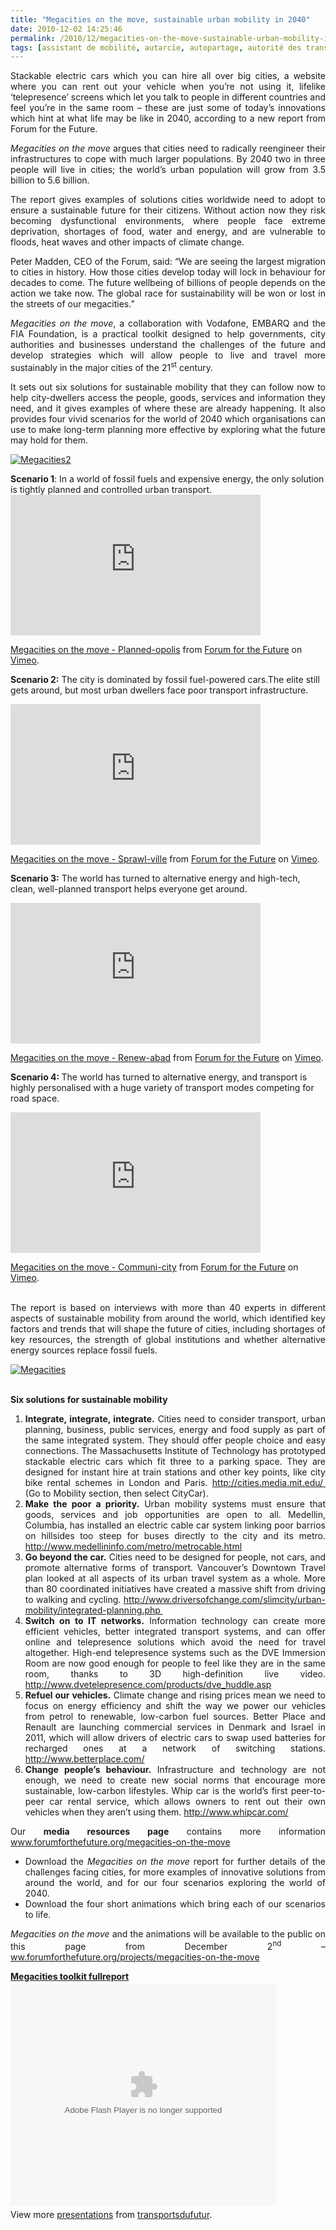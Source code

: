 ```yaml
---
title: "Megacities on the move, sustainable urban mobility in 2040"
date: 2010-12-02 14:25:46
permalink: /2010/12/megacities-on-the-move-sustainable-urban-mobility-in-2040.html
tags: [assistant de mobilité, autarcie, autopartage, autorité des transports, better place, biocarburant, carburant, cité, citoyen, collectivité, commuter, connectivité, covoiturage, cybercar, données réelles, Efficacité énergétique, Energie, gouvernance, Infrastructure, innovation, internet, internet des objets, keicar, living lab, logistique, management de la mobilité, marchandises, marche, megacity, mode doux, multimodes, open innovation, partage de la voirie, Pay as You Move, PAYD, péage urbain, pétrole, prix carburant, qualité de l'air, rickshaw, roadpricing, Santé, Service de mobilité, smartgrid]
---
```


<p style="text-align: justify;">Stackable electric cars which you can hire all over big cities, a website where you can rent out your vehicle when you’re not using it, lifelike ‘telepresence’ screens which let you talk to people in different countries and feel you’re in the same room – these are just some of today’s innovations which hint at what life may be like in 2040, according to a new report from Forum for the Future.</p> <p style="text-align: justify;"><em>Megacities on the move</em> argues that cities need to radically reengineer their infrastructures to cope with much larger populations. By 2040 two in three people will live in cities; the world’s urban population will grow from 3.5 billion to 5.6 billion.</p> <p style="text-align: justify;">The report gives examples of solutions cities worldwide need to adopt to ensure a sustainable future for their citizens. Without action now they risk becoming dysfunctional environments, where people face extreme deprivation, shortages of food, water and energy, and are vulnerable to floods, heat waves and other impacts of climate change.</p> <p style="text-align: justify;">Peter Madden, CEO of the Forum, said: “We are seeing the largest migration to cities in history. How those cities develop today will lock in behaviour for decades to come. The future wellbeing of billions of people depends on the action we take now. The global race for sustainability will be won or lost in the streets of our megacities.”</p> <p style="text-align: justify;"><em>Megacities on the move</em>, a collaboration with Vodafone, EMBARQ and the FIA Foundation, is a practical toolkit designed to help governments, city authorities and businesses understand the challenges of the future and develop strategies which will allow people to live and travel more sustainably in the major cities of the 21<sup>st</sup> century.</p> <p style="text-align: justify;">It sets out six solutions for sustainable mobility that they can follow now to help city-dwellers access the people, goods, services and information they need, and it gives examples of where these are already happening. It also provides four vivid scenarios for the world of 2040 which organisations can use to make long-term planning more effective by exploring what the future may hold for them.</p> <p style="text-align: justify;"><a href="https://gabrielplassat.github.io/transportsdufutur/wp-content/uploads/sites/6/old/6a0120a66d2ad4970b013489ad13df970c-pi.jpg" style="display: inline;"><img rel="lightbox[]" alt="Megacities2" border="0" class="asset  asset-image at-xid-6a0120a66d2ad4970b013489ad13df970c image-full" src="/wp-content/uploads/sites/6/old/6a0120a66d2ad4970b013489ad13df970c-800wi.jpg" title="Megacities2" /></a> <br /> </p>  <!--more-->   <p><strong>Scenario 1</strong>: In a world of fossil fuels and expensive energy, the only solution is tightly planned and controlled urban transport.<br /><iframe frameborder="0" height="225" src="http://player.vimeo.com/video/17082274" width="400"></iframe></p> <p><a href="http://vimeo.com/17082274">Megacities on the move - Planned-opolis</a> from <a href="http://vimeo.com/user2424077">Forum for the Future</a> on <a href="http://vimeo.com">Vimeo</a>.</p> <p><strong>Scenario 2:</strong> The city is dominated by fossil fuel-powered cars.The elite still gets around, but most urban dwellers face poor transport infrastructure.</p> <p><iframe frameborder="0" height="225" src="http://player.vimeo.com/video/17079083" width="400"></iframe></p> <p><a href="http://vimeo.com/17079083">Megacities on the move - Sprawl-ville</a> from <a href="http://vimeo.com/user2424077">Forum for the Future</a> on <a href="http://vimeo.com">Vimeo</a>.</p> <p><strong>Scenario 3:</strong> The world has turned to alternative energy and high-tech, clean, well-planned transport helps everyone get around.</p> <p><iframe frameborder="0" height="225" src="http://player.vimeo.com/video/17082104" width="400"></iframe></p> <p><a href="http://vimeo.com/17082104">Megacities on the move - Renew-abad</a> from <a href="http://vimeo.com/user2424077">Forum for the Future</a> on <a href="http://vimeo.com">Vimeo</a>.</p> <p><strong>Scenario 4: </strong>The world has turned to alternative energy, and transport is highly personalised with a huge variety of transport modes competing for road space.</p> <p><iframe frameborder="0" height="225" src="http://player.vimeo.com/video/17123084" width="400"></iframe></p> <p><a href="http://vimeo.com/17123084">Megacities on the move - Communi-city</a> from <a href="http://vimeo.com/user2424077">Forum for the Future</a> on <a href="http://vimeo.com">Vimeo</a>.</p> <p style="text-align: justify;"><a href="https://gabrielplassat.github.io/transportsdufutur/wp-content/uploads/sites/6/old/6a0120a66d2ad4970b0147e050bf04970b-800wi.jpg" rel="lightbox"></a>  <br />The report is based on interviews with more than 40 experts in different aspects of sustainable mobility from around the world, which identified key factors and trends that will shape the future of cities, including shortages of key resources, the strength of global institutions and whether alternative energy sources replace fossil fuels.</p> <p style="text-align: justify;"><a href="https://gabrielplassat.github.io/transportsdufutur/wp-content/uploads/sites/6/old/6a0120a66d2ad4970b013489ad0302970c-800wi.jpg" rel="lightbox"><img rel="lightbox[]" alt="Megacities" class="asset  asset-image at-xid-6a0120a66d2ad4970b013489ad0302970c" src="/wp-content/uploads/sites/6/old/6a0120a66d2ad4970b013489ad0302970c-500wi.jpg" style="display: block; margin-left: auto; margin-right: auto;" title="Megacities" /></a> </p> <p style="text-align: justify;"><strong>Six solutions for sustainable mobility</strong> </p> <ol style="text-align: justify;"> <li><strong>Integrate, integrate, integrate.</strong> Cities need to consider transport, urban planning, business, public services, energy and food supply as part of the same integrated system. They should offer people choice and easy connections. The Massachusetts Institute of Technology has prototyped stackable electric cars which fit three to a parking space. They are designed for instant hire at train stations and other key points, like city bike rental schemes in London and Paris. <a href="http://cities.media.mit.edu/">http://cities.media.mit.edu/</a><span style="text-decoration: underline;">  </span>(Go to Mobility section, then select CityCar).</li> <li><strong>Make the poor a priority.</strong> Urban mobility systems must ensure that goods, services and job opportunities are open to all. Medellin, Columbia, has installed an electric cable car system linking poor barrios on hillsides too steep for buses directly to the city and its metro. <a href="http://www.medellininfo.com/metro/metrocable.html">http://www.medellininfo.com/metro/metrocable.html</a> </li> <li><strong>Go beyond the car.</strong> Cities need to be designed for people, not cars, and promote alternative forms of transport. Vancouver’s Downtown Travel plan looked at all aspects of its urban travel system as a whole. More than 80 coordinated initiatives have created a massive shift from driving to walking and cycling. <a href="http://www.driversofchange.com/slimcity/urban-mobility/integrated-planning.php">http://www.driversofchange.com/slimcity/urban-mobility/integrated-planning.php </a></li> <li><strong>Switch on to IT networks.</strong> Information technology can create more efficient vehicles, better integrated transport systems, and can offer online and telepresence solutions which avoid the need for travel altogether. High-end telepresence systems such as the DVE Immersion Room are now good enough for people to feel like they are in the same room, thanks to 3D high-definition live video. <a href="http://www.dvetelepresence.com/products/dve_huddle.asp">http://www.dvetelepresence.com/products/dve_huddle.asp</a> </li> <li><strong>Refuel our vehicles.</strong> Climate change and rising prices mean we need to focus on energy efficiency and shift the way we power our vehicles from petrol to renewable, low-carbon fuel sources. Better Place and Renault are launching commercial services in Denmark and Israel in 2011, which will allow drivers of electric cars to swap used batteries for recharged ones at a network of switching stations. <a href="http://www.betterplace.com/">http://www.betterplace.com/</a> </li> <li><strong>Change people’s behaviour.</strong> Infrastructure and technology are not enough, we need to create new social norms that encourage more sustainable, low-carbon lifestyles. Whip car is the world’s first peer-to-peer car rental service, which allows owners to rent out their own vehicles when they aren’t using them. <a href="http://www.whipcar.com/">http://www.whipcar.com/</a> </li> </ol> <p style="text-align: justify;">Our <strong>media resources page</strong> contains more information <a href="http://www.forumforthefuture.org/megacities-on-the-move">www.forumforthefuture.org/megacities-on-the-move</a>  </p> <ul style="text-align: justify;"> <li>Download the <em>Megacities on the move</em> report for further details of the challenges facing cities, for more examples of innovative solutions from around the world, and for our four scenarios exploring the world of 2040. </li> <li>Download the four short animations which bring each of our scenarios to life.</li> </ul> <p style="text-align: justify;"><em>Megacities on the move</em> and the animations will be available to the public on this page from December 2<sup>nd</sup> – <a href="http://www.forumforthefuture.org/projects/megacities-on-the-move">ww.forumforthefuture.org/projects/megacities-on-the-move</a> </p> <div id="__ss_6006110" style="width: 425px;"><strong style="display: block; margin: 12px 0 4px;"><a href="http://www.slideshare.net/transportsdufutur/megacities-toolkit-fullreport" title="Megacities toolkit fullreport">Megacities toolkit fullreport</a></strong> <object data="http://static.slidesharecdn.com/swf/ssplayer2.swf?doc=megacitiestoolkitfullreport-101202071326-phpapp01&stripped_title=megacities-toolkit-fullreport&userName=transportsdufutur" height="355" id="__sse6006110" type="application/x-shockwave-flash" width="425"> <param name="data" value="http://static.slidesharecdn.com/swf/ssplayer2.swf?doc=megacitiestoolkitfullreport-101202071326-phpapp01&stripped_title=megacities-toolkit-fullreport&userName=transportsdufutur" /> <param name="allowFullScreen" value="true" /> <param name="allowScriptAccess" value="always" /> <param name="src" value="http://static.slidesharecdn.com/swf/ssplayer2.swf?doc=megacitiestoolkitfullreport-101202071326-phpapp01&stripped_title=megacities-toolkit-fullreport&userName=transportsdufutur" /> <param name="name" value="__sse6006110" /> <param name="allowfullscreen" value="true" /> </object> <div style="padding: 5px 0 12px;">View more <a href="http://www.slideshare.net/">presentations</a> from <a href="http://www.slideshare.net/transportsdufutur">transportsdufutur</a>.</div> </div>
